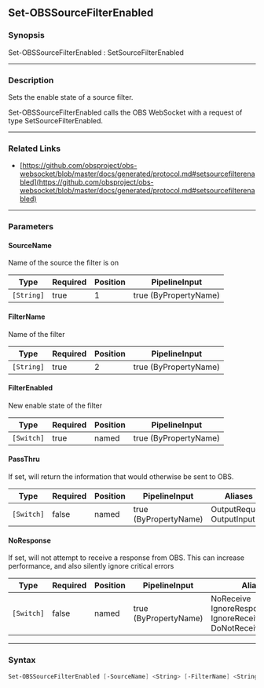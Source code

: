 Set-OBSSourceFilterEnabled
--------------------------




### Synopsis
Set-OBSSourceFilterEnabled : SetSourceFilterEnabled



---


### Description

Sets the enable state of a source filter.


Set-OBSSourceFilterEnabled calls the OBS WebSocket with a request of type SetSourceFilterEnabled.



---


### Related Links
* [https://github.com/obsproject/obs-websocket/blob/master/docs/generated/protocol.md#setsourcefilterenabled](https://github.com/obsproject/obs-websocket/blob/master/docs/generated/protocol.md#setsourcefilterenabled)





---


### Parameters
#### **SourceName**

Name of the source the filter is on






|Type      |Required|Position|PipelineInput        |
|----------|--------|--------|---------------------|
|`[String]`|true    |1       |true (ByPropertyName)|



#### **FilterName**

Name of the filter






|Type      |Required|Position|PipelineInput        |
|----------|--------|--------|---------------------|
|`[String]`|true    |2       |true (ByPropertyName)|



#### **FilterEnabled**

New enable state of the filter






|Type      |Required|Position|PipelineInput        |
|----------|--------|--------|---------------------|
|`[Switch]`|true    |named   |true (ByPropertyName)|



#### **PassThru**

If set, will return the information that would otherwise be sent to OBS.






|Type      |Required|Position|PipelineInput        |Aliases                      |
|----------|--------|--------|---------------------|-----------------------------|
|`[Switch]`|false   |named   |true (ByPropertyName)|OutputRequest<br/>OutputInput|



#### **NoResponse**

If set, will not attempt to receive a response from OBS.
This can increase performance, and also silently ignore critical errors






|Type      |Required|Position|PipelineInput        |Aliases                                                                |
|----------|--------|--------|---------------------|-----------------------------------------------------------------------|
|`[Switch]`|false   |named   |true (ByPropertyName)|NoReceive<br/>IgnoreResponse<br/>IgnoreReceive<br/>DoNotReceiveResponse|





---


### Syntax
```PowerShell
Set-OBSSourceFilterEnabled [-SourceName] <String> [-FilterName] <String> -FilterEnabled [-PassThru] [-NoResponse] [<CommonParameters>]
```
